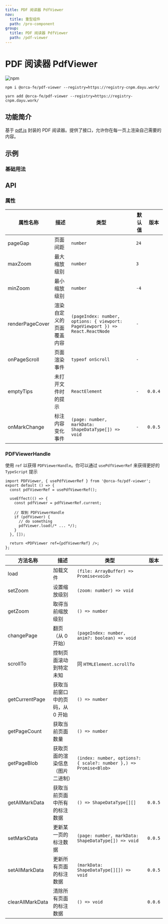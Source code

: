 ```yaml
---
title: PDF 阅读器 PdfViewer
nav:
  title: 重型组件
  path: /pro-component
group:
  title: PDF 阅读器 PdfViewer
  path: /pdf-viewer
---
```


# PDF 阅读器 PdfViewer

![npm](https://img.shields.io/npm/v/@orca-fe/pdf-viewer.svg)

`npm i @orca-fe/pdf-viewer --registry=https://registry-cnpm.dayu.work/`

`yarn add @orca-fe/pdf-viewer --registry=https://registry-cnpm.dayu.work/`

## 功能简介

基于 [pdf.js](https://github.com/mozilla/pdf.js/) 封装的 PDF 阅读器。提供了接口，允许你在每一页上渲染自己需要的内容。

## 示例

### 基础用法

<code src="../demo/DemoDev.tsx" ></code>

<code src="../demo/Demo1.tsx" ></code>

<code src="../demo/Demo2.tsx" ></code>

<code src="../demo/Demo3.tsx" ></code>

## API

### 属性

| 属性名称        | 描述                     | 类型                                                                          | 默认值 | 版本    |
| --------------- | ------------------------ | ----------------------------------------------------------------------------- | ------ | ------- |
| pageGap         | 页面间距                 | `number`                                                                      | `24`   |         |
| maxZoom         | 最大缩放级别             | `number`                                                                      | `3`    |         |
| minZoom         | 最小缩放级别             | `number`                                                                      | `-4`   |         |
| renderPageCover | 渲染自定义的页面覆盖内容 | `(pageIndex: number, options: { viewport: PageViewport }) => React.ReactNode` | `-`    |         |
| onPageScroll    | 页面渲染事件             | `typeof onScroll`                                                             | `-`    |         |
| emptyTips       | 未打开文件时的提示       | `ReactElement`                                                                | `-`    | `0.0.4` |
| onMarkChange    | 标注内容变化事件         | `(page: number, markData: ShapeDataType[]) => void`                           | `-`    | `0.0.5` |

### PDFViewerHandle

使用 `ref` 以获得 `PDFViewerHandle`。你可以通过 `usePdfViewerRef` 来获得更好的 `TypeScript` 提示

```tsx | pure
import PDFViewer, { usePdfViewerRef } from '@orca-fe/pdf-viewer';
export default () => {
  const pdfViewerRef = usePdfViewerRef();

  useEffect(() => {
    const pdfViewer = pdfViewerRef.current;

    // 取到 PDFViewerHandle
    if (pdfViewer) {
      // do something
      pdfViewer.load(/* ... */);
    }
  }, []);

  return <PDFViewer ref={pdfViewerRef} />;
};
```

| 方法名称         | 描述                             | 类型                                                              | 版本    |
| ---------------- | -------------------------------- | ----------------------------------------------------------------- | ------- |
| load             | 加载文件                         | `(file: ArrayBuffer) => Promise<void>`                            |         |
| setZoom          | 设置缩放级别                     | `(zoom: number) => void`                                          |         |
| getZoom          | 取得当前缩放级别                 | `() => number`                                                    |         |
| changePage       | 翻页（从 0 开始）                | `(pageIndex: number, anim?: boolean) => void`                     |         |
| scrollTo         | 控制页面滚动到特定未知           | 同 `HTMLElement.scrollTo`                                         |         |
| getCurrentPage   | 获取当前窗口中的页码，从 0 开始  | `() => number`                                                    |         |
| getPageCount     | 获取当前页面数量                 | `() => number`                                                    |         |
| getPageBlob      | 获取页面的渲染信息（图片二进制） | `(index: number, options?: { scale?: number },) => Promise<Blob>` |         |
| getAllMarkData   | 获取当前页面中所有的标注数据     | `() => ShapeDataType[][]`                                         | `0.0.5` |
| setMarkData      | 更新某一页的标注数据             | `(page: number, markData: ShapeDataType[]) => void`               | `0.0.5` |
| setAllMarkData   | 更新所有页面的标注数据           | `(markData: ShapeDataType[][]) => void`                           | `0.0.5` |
| clearAllMarkData | 清除所有页面的标注数据           | `() => void`                                                      | `0.0.6` |
